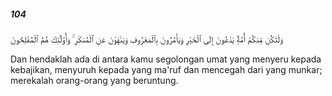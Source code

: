 ##### 104

<span class="ayah">وَلْتَكُن مِّنكُمْ أُمَّةٌۭ يَدْعُونَ إِلَى ٱلْخَيْرِ وَيَأْمُرُونَ بِٱلْمَعْرُوفِ وَيَنْهَوْنَ عَنِ ٱلْمُنكَرِ ۚ وَأُو۟لَٰٓئِكَ هُمُ ٱلْمُفْلِحُونَ</span>

<span class="ayah_translation">Dan hendaklah ada di antara kamu segolongan umat yang menyeru kepada kebajikan, menyuruh kepada yang ma'ruf dan mencegah dari yang munkar; merekalah orang-orang yang beruntung.</span>
